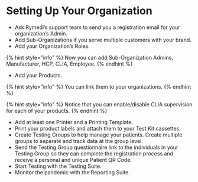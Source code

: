 # Setting Up Your Organization

* Ask Rymedi’s support team to send you a registration email for your organization’s Admin.
* Add Sub-Organizations if you serve multiple customers with your brand.
* Add your Organization’s Roles.

{% hint style="info" %} Now you can add Sub-Organization Admins, Manufacturer, HCP, CLIA, Employee. {% endhint %}

* Add your Products.

{% hint style="info" %} You can link them to your organizations. {% endhint %}

{% hint style="info" %} Notice that you can enable/disable CLIA supervision for each of your products. {% endhint %}

* Add at least one Printer and a Printing Template.
* Print your product labels and attach them to your Test Kit cassettes.
* Create Testing Groups to help manage your patients. Create multiple groups to separate and track data at the group level.
* Send the Testing Group questionnaire link to the individuals in your Testing Group so they can complete the registration process and receive a personal and unique Patient QR Code.
* Start Testing with the Testing Suite.
* Monitor the pandemic with the Reporting Suite.
